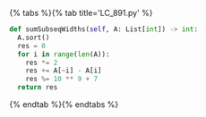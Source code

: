 {% tabs %}{% tab title='LC_891.py' %}

```py
def sumSubseqWidths(self, A: List[int]) -> int:
  A.sort()
  res = 0
  for i in range(len(A)):
    res *= 2
    res += A[~i] - A[i]
    res %= 10 ** 9 + 7
  return res
```

{% endtab %}{% endtabs %}
